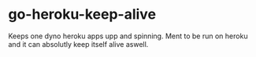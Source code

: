 go-heroku-keep-alive
====================

Keeps one dyno heroku apps upp and spinning. Ment to be run on heroku and it can absolutly keep itself alive aswell.
